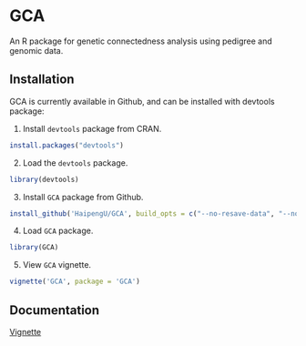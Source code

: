 
<!-- README.md is generated from README.Rmd. Please edit README.Rmd (this file) -->

# GCA

An R package for genetic connectedness analysis using pedigree and
genomic data.

## Installation

GCA is currently available in Github, and can be installed with devtools
package:

1.  Install `devtools` package from CRAN.

<!-- end list -->

``` r
install.packages("devtools")
```

2.  Load the `devtools` package.

<!-- end list -->

``` r
library(devtools)
```

3.  Install `GCA` package from
Github.

<!-- end list -->

``` r
install_github('HaipengU/GCA', build_opts = c("--no-resave-data", "--no-manual"))
```

4.  Load `GCA` package.

<!-- end list -->

``` r
library(GCA)
```

5.  View `GCA` vignette.

<!-- end list -->

``` r
vignette('GCA', package = 'GCA')
```

## Documentation

[Vignette](https://haipengu.github.io/Rmd/Vignette.html)
